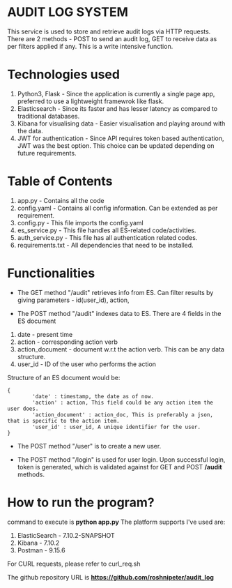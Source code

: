 # AUDIT LOG SYSTEM

This service is used to store and retrieve audit logs via HTTP requests. There are 2 methods - POST to send an audit log, GET to receive data as per filters applied if any. This is a write intensive function.

# Technologies used

1. Python3, Flask -  Since the application is currently a single page app, preferred to use a lightweight framewrok like flask.
2. Elasticsearch - Since its faster and has lesser latency as compared to traditional databases.
3. Kibana for visualising data - Easier visualisation and playing around with the data.
4. JWT for authentication - Since API requires token based authentication, JWT was the best option. This choice can be updated depending on future requirements.

# Table of Contents

1. app.py - Contains all the code
2. config.yaml - Contains all config information. Can be extended as per requirement.
3. config.py - This file imports the config.yaml 
4. es_service.py - This file handles all ES-related code/activities.
5. auth_service.py - This file has all authentication related codes.
5. requirements.txt - All dependencies that need to be installed.

# Functionalities

- The GET method "/audit" retrieves info from ES. Can filter results by giving parameters - id(user_id), action,

- The POST method "/audit" indexes data to ES. There are 4 fields in the ES document

1. date - present time
2. action - corresponding action verb
3. action_document - document w.r.t the action verb. This can be any data structure.
4. user_id - ID of the user who performs the action

Structure of an ES document would be:
```
{
        'date' : timestamp, the date as of now.
        'action' : action, This field could be any action item the user does.
        'action_document' : action_doc, This is preferably a json, that is specific to the action item.
        'user_id' : user_id, A unique identifier for the user.
}
```
- The POST method "/user" is to create a new user. 

- The POST method "/login" is used for user login. Upon successful login, token is generated, which is validated against for GET and POST **/audit** methods.

# How to run the program?
command to execute is **python app.py** The platform supports I've used are:
1. ElasticSearch - 7.10.2-SNAPSHOT
2. Kibana - 7.10.2
3. Postman - 9.15.6

For CURL requests, please refer to curl_req.sh

The github repository URL is **https://github.com/roshnipeter/audit_log**
